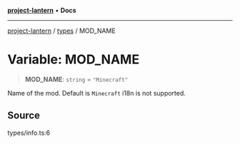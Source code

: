 [**project-lantern**](../../../README.md) • **Docs**

***

[project-lantern](../../../globals.md) / [types](../README.md) / MOD\_NAME

# Variable: MOD\_NAME

> **MOD\_NAME**: `string` = `"Minecraft"`

Name of the mod.
Default is `Minecraft`
i18n is not supported.

## Source

types/info.ts:6
